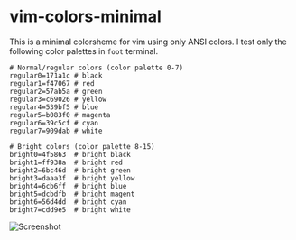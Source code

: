 <!-- vim: set fenc=utf-8 ft=markdown et ts=2 sw=2 sts=0: -->
<!-- vim: set foldlevel=1 : -->

# vim-colors-minimal

This is a minimal colorsheme for vim using only ANSI colors.
I test only the following color palettes in `foot` terminal.

```dosini
# Normal/regular colors (color palette 0-7)
regular0=171a1c # black
regular1=f47067 # red
regular2=57ab5a # green
regular3=c69026 # yellow
regular4=539bf5 # blue
regular5=b083f0 # magenta
regular6=39c5cf # cyan
regular7=909dab # white

# Bright colors (color palette 8-15)
bright0=4f5863  # bright black
bright1=ff938a  # bright red
bright2=6bc46d  # bright green
bright3=daaa3f  # bright yellow
bright4=6cb6ff  # bright blue
bright5=dcbdfb  # bright magent
bright6=56d4dd  # bright cyan
bright7=cdd9e5  # bright white
```

![Screenshot](window_20230120-105529.png)
